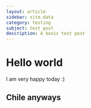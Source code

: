 ```yaml
---
layout: article
sidebar: site.data
category: testing
subject: test post
description: A basic test post
---
```


# Hello world

I am very happy today :)

## Chile anyways
